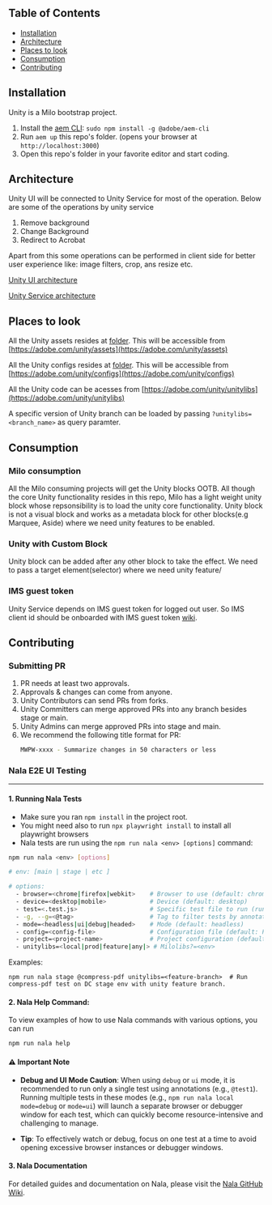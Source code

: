 ## Table of Contents
- [Installation](#installation)
- [Architecture](#architecture)
- [Places to look](#placesToLook)
- [Consumption](#consumption)
- [Contributing](#contributing)


## Installation

Unity is a Milo bootstrap project.
1. Install the [aem CLI](https://www.npmjs.com/package/@adobe/aem-cli): `sudo npm install -g @adobe/aem-cli`
1. Run `aem up` this repo's folder. (opens your browser at `http://localhost:3000`)
1. Open this repo's folder in your favorite editor and start coding.

## Architecture
Unity UI will be connected to Unity Service for most of the operation. Below are some of the operations by unity service

1. Remove background
1. Change Background
1. Redirect to Acrobat

Apart from this some operations can be performed in client side for better user experience like: image filters, crop, ans resize etc.

[Unity UI architecture](https://wiki.corp.adobe.com/display/adobedotcom/Unity+Architecture)

[Unity Service architecture](https://wiki.corp.adobe.com/display/~shasmish/SAPS+Unity+Service)


## Places to look
All the Unity assets resides at [folder](https://adobe.sharepoint.com/:f:/r/sites/adobecom/Shared%20Documents/unity/unity/assets). This will be accessible from [https://adobe.com/unity/assets](https://adobe.com/unity/assets)


All the Unity configs resides at [folder](https://adobe.sharepoint.com/:f:/r/sites/adobecom/Shared%20Documents/unity/unity/configs). This will be accessible from [https://adobe.com/unity/configs](https://adobe.com/unity/configs)


All the Unity code can be acesses from [https://adobe.com/unity/unitylibs](https://adobe.com/unity/unitylibs)

A specific version of Unity branch can be loaded by passing ```?unitylibs=<branch_name>``` as query paramter.

## Consumption

### Milo consumption
All the Milo consuming projects will get the Unity blocks OOTB.
All though the core Unity functionality resides in this repo, Milo has a light weight unity block whose repsonsibility is to load the unity core functionality. Unity block is not a visual block and works as a metadata block for other blocks(e.g Marquee, Aside) where we need unity features to be enabled.

### Unity with Custom Block
Unity block can be added after any other block to take the effect. We need to pass a target element(selector) where we need unity feature/ 

### IMS guest token
Unity Service depends on IMS guest token for logged out user. So IMS client id should be onboarded with IMS guest token [wiki](https://wiki.corp.adobe.com/pages/viewpage.action?spaceKey=~nzotta&title=Guest+Sessions+-+Identity+components+delivery+schedules%2C+integration+and+testing).


## Contributing

### Submitting PR

1. PR needs at least two approvals.
1. Approvals & changes can come from anyone.
1. Unity Contributors can send PRs from forks.
1. Unity Committers can merge approved PRs into any branch besides stage or main.
1. Unity Admins can merge approved PRs into stage and main.
1. We recommend the following title format for PR:
    ```bash
    MWPW-xxxx - Summarize changes in 50 characters or less
    ```


### Nala E2E UI Testing
-----

#### 1. Running Nala Tests
- Make sure you ran `npm install` in the project root.
- You might need also to run `npx playwright install` to install all playwright browsers
- Nala tests are run using the `npm run nala <env> [options]` command:

```sh
npm run nala <env> [options]
```
```sh
# env: [main | stage | etc ]

# options:
  - browser=<chrome|firefox|webkit>    # Browser to use (default: chrome)
  - device=<desktop|mobile>            # Device (default: desktop)
  - test=<.test.js>                    # Specific test file to run (runs all tests in the file)
  - -g, --g=<@tag>                     # Tag to filter tests by annotations ex: @test1 @accordion @marquee
  - mode=<headless|ui|debug|headed>    # Mode (default: headless)
  - config=<config-file>               # Configuration file (default: Playwright default)
  - project=<project-name>             # Project configuration (default: milo-live-chromium)
  - unitylibs=<local|prod|feature|any|> # Milolibs?=<env> 
```

Examples:
```
npm run nala stage @compress-pdf unitylibs=<feature-branch>  # Run compress-pdf test on DC stage env with unity feature branch.

```

#### 2. Nala Help Command:
To view examples of how to use Nala commands with various options, you can run
```sh
npm run nala help
```

#### ⚠️ Important Note
- **Debug and UI Mode Caution**: When using `debug` or `ui` mode, it is recommended to run only a single test using annotations (e.g., `@test1`). Running multiple tests in these modes (e.g., `npm run nala local mode=debug` or `mode=ui`) will launch a separate browser or debugger window for each test, which can quickly become resource-intensive and challenging to manage.

- **Tip**: To effectively watch or debug, focus on one test at a time to avoid opening excessive browser instances or debugger windows.

#### 3. Nala Documentation
For detailed guides and documentation on Nala, please visit the [Nala GitHub Wiki](https://github.com/adobecom/milo/wiki/Nala#nala-introduction).

